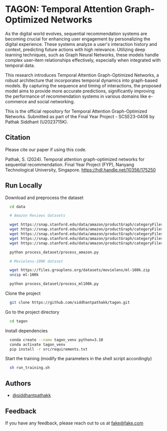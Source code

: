 # TAGON: Temporal Attention Graph-Optimized Networks


As the digital world evolves, sequential recommendation systems are becoming crucial for enhancing user engagement by personalizing the digital experience. These systems analyze a user's interaction history and context, predicting future actions with high relevance. Utilizing deep learning techniques, such as Graph Neural Networks, these models handle complex user-item relationships effectively, especially when integrated with temporal data.

This research introduces Temporal Attention Graph-Optimized Networks, a robust architecture that incorporates temporal dynamics into graph-based models. By capturing the sequence and timing of interactions, the proposed model aims to provide more accurate predictions, significantly improving the performance of recommendation systems in various domains like e-commerce and social networking.

This is the official repository for Temporal Attention Graph-Optimized Networks. Submitted as part of the Final Year Project - SCSE23-0406 by Pathak Siddhant (U2023715K).

## Citation

Please cite our paper if using this code.

Pathak, S. (2024). Temporal attention graph-optimized networks for sequential recommendation. Final Year Project (FYP), Nanyang Technological University, Singapore. https://hdl.handle.net/10356/175250
## Run Locally

Download and preprocess the dataset
```bash
  cd data

  # Amazon Reviews datasets

  wget https://snap.stanford.edu/data/amazon/productGraph/categoryFiles/reviews_Baby_5.json.gz 
  wget https://snap.stanford.edu/data/amazon/productGraph/categoryFiles/reviews_Digital_Music_5.json.gz
  wget https://snap.stanford.edu/data/amazon/productGraph/categoryFiles/reviews_Toys_and_Games_5.json.gz
  wget https://snap.stanford.edu/data/amazon/productGraph/categoryFiles/reviews_Books_5.json.gz
  wget https://snap.stanford.edu/data/amazon/productGraph/categoryFiles/reviews_Tools_and_Home_Improvement_5.json.gz

  python process_dataset/process_amazon.py

  # Movielens-100K dataset

  wget https://files.grouplens.org/datasets/movielens/ml-100k.zip
  unzip ml-100k

  python process_dataset/process_ml100k.py
```

Clone the project

```bash
  git clone https://github.com/siddhantpathakk/tagon.git
```

Go to the project directory

```bash
  cd tagon
```


Install dependencies

```bash
  conda create --name tagon_venv python=3.10
  conda activate tagon_venv
  pip install -r src/requirements.txt
```

Start the training (modify the parameters in the shell script accordingly)

```bash
  sh run_training.sh
```


## Authors

- [@siddhantpathakk](https://www.github.com/siddhantpathakk)


## Feedback

If you have any feedback, please reach out to us at fake@fake.com

